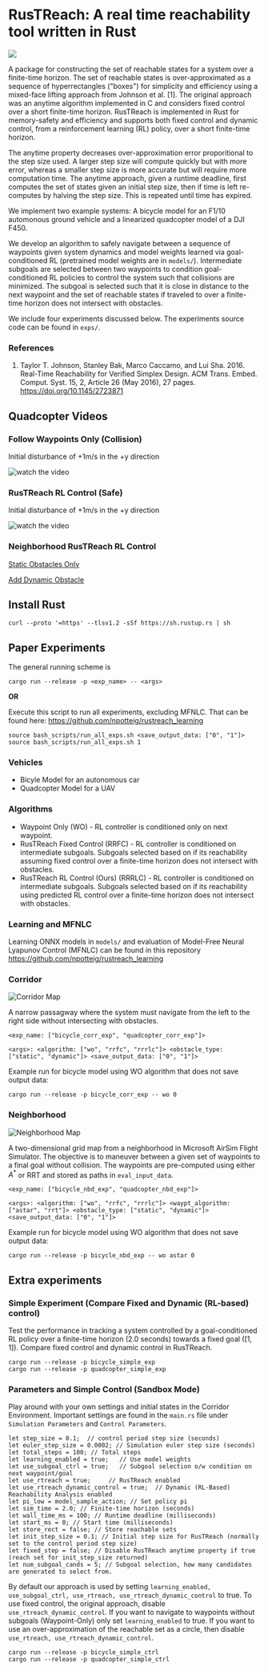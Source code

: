 # RusTReach: A real time reachability tool written in Rust

![](figs/paper/sg_select.jpg)

A package for constructing the set of reachable states for a system over a finite-time horizon. The set of reachable states is over-approximated as a sequence of hyperrectangles ("boxes") for simplicity and efficiency using a mixed-face lifting approach from Johnson et al. [1]. The original approach was an anytime algorithm implemented in C and considers fixed control over a short finite-time horizon. RusTReach is implemented in Rust for memory-safety and efficiency and supports both fixed control and dynamic control, from a reinforcement learning (RL) policy, over a short finite-time horizon. 

The anytime property decreases over-approximation error proporitional to the step size used. A larger step size will compute quickly but with more error, whereas a smaller step size is more accurate but will require more computation time. The anytime approach, given a runtime deadline, first computes the set of states given an initial step size, then if time is left re-computes by halving the step size. This is repeated until time has expired.

We implement two example systems: A bicycle model for an F1/10 automonous ground vehicle and a linearized quadcopter model of a DJI F450.

We develop an algorithm to safely navigate between a sequence of waypoints given system dynamics and model weights learned via goal-conditioned RL (pretrained model weights are in `models/`). Intermediate subgoals are selected between two waypoints to condition goal-conditioned RL policies to control the system such that collisions are minimized. The subgoal is selected such that it is close in distance to the next waypoint and the set of reachable states if traveled to over a finite-time horizon does not intersect with obstacles.

We include four experiments discussed below. The experiments source code can be found in `exps/`.

### References

1. Taylor T. Johnson, Stanley Bak, Marco Caccamo, and Lui Sha. 2016. Real-Time Reachability for Verified Simplex Design. ACM Trans. Embed. Comput. Syst. 15, 2, Article 26 (May 2016), 27 pages. https://doi.org/10.1145/2723871

## Quadcopter Videos

### Follow Waypoints Only (Collision)
Initial disturbance of +1m/s in the +y direction

![watch the video](videos/quad_wo.gif)

### RusTReach RL Control (Safe)
Initial disturbance of +1m/s in the +y direction

![watch the video](videos/quad_rustreach_rlc.gif)

### Neighborhood RusTReach RL Control

[Static Obstacles Only](https://github.com/npotteig/rustreach/blob/main/videos/nbd_rrrlc_astar_static.mp4)

[Add Dynamic Obstacle](https://github.com/npotteig/rustreach/blob/main/videos/nbd_rrrlc_astar_dynamic.mp4)

## Install Rust

```shell
curl --proto '=https' --tlsv1.2 -sSf https://sh.rustup.rs | sh
```

## Paper Experiments

The general running scheme is

```
cargo run --release -p <exp_name> -- <args>
```

**OR**

Execute this script to run all experiments, excluding MFNLC. That can be found here: https://github.com/npotteig/rustreach_learning

```
source bash_scripts/run_all_exps.sh <save_output_data: ["0", "1"]>
source bash_scripts/run_all_exps.sh 1
```

### Vehicles
* Bicyle Model for an autonomous car
* Quadcopter Model for a UAV

### Algorithms
* Waypoint Only (WO) - RL controller is conditioned only on next waypoint.
* RusTReach Fixed Control (RRFC) - RL controller is conditioned on intermediate subgoals. Subgoals selected based on if its reachability assuming fixed control over a finite-time horizon does not intersect with obstacles.
* RusTReach RL Control (Ours) (RRRLC) - RL controller is conditioned on intermediate subgoals. Subgoals selected based on if its reachability using predicted RL control over a finite-time horizon does not intersect with obstacles.

### Learning and MFNLC

Learning ONNX models in `models/` and evaluation of Model-Free Neural Lyapunov Control (MFNLC) can be found in this repository https://github.com/npotteig/rustreach_learning

### Corridor
![Corridor Map](figs/paper/corridor_map.jpg)

A narrow passagway where the system must navigate from the left to the right side without intersecting with obstacles.

```
<exp_name: ["bicycle_corr_exp", "quadcopter_corr_exp"]>
```

```
<args>: <algorithm: ["wo", "rrfc", "rrrlc"]> <obstacle_type: ["static", "dynamic"]> <save_output_data: ["0", "1"]>
```

Example run for bicycle model using WO algorithm that does not save output data:
```shell
cargo run --release -p bicycle_corr_exp -- wo 0
```

### Neighborhood

![Neighborhood Map](figs/paper/nbd_map.jpg)

A two-dimensional grid map from a neighborhood in Microsoft AirSim Flight Simulator. The objective is to maneuver between a given set of waypoints to a final goal without collision. The waypoints are pre-computed using either $A^*$ or RRT and stored as paths in `eval_input_data`.

```
<exp_name: ["bicycle_nbd_exp", "quadcopter_nbd_exp"]>
```

```
<args>: <algorithm: ["wo", "rrfc", "rrrlc"]> <waypt_algorithm: ["astar", "rrt"]> <obstacle_type: ["static", "dynamic"]> <save_output_data: ["0", "1"]>
```

Example run for bicycle model using WO algorithm that does not save output data:
```shell
cargo run --release -p bicycle_nbd_exp -- wo astar 0
```

## Extra experiments


### Simple Experiment (Compare Fixed and Dynamic (RL-based) control)

Test the performance in tracking a system controlled by a goal-conditioned RL policy over a finite-time horizon (2.0 seconds) towards a fixed goal ([1, 1]). Compare fixed control and dynamic control in RusTReach.

```
cargo run --release -p bicycle_simple_exp
cargo run --release -p quadcopter_simple_exp
```

### Parameters and Simple Control (Sandbox Mode)
Play around with your own settings and initial states in the Corridor Environment. Important settings are found in the `main.rs` file under `Simulation Parameters` and `Control Parameters`.

```
let step_size = 0.1;  // control period step size (seconds)
let euler_step_size = 0.0002; // Simulation euler step size (seconds)
let total_steps = 100; // Total steps
let learning_enabled = true;   // Use model weights
let use_subgoal_ctrl = true;   // Subgoal selection o/w condition on next waypoint/goal
let use_rtreach = true;     // RusTReach enabled
let use_rtreach_dynamic_control = true;  // Dynamic (RL-Based) Reachability Analysis enabled
let pi_low = model_sample_action; // Set policy pi
let sim_time = 2.0; // Finite-time horizon (seconds)
let wall_time_ms = 100; // Runtime deadline (milliseconds)
let start_ms = 0; // Start time (milliseconds)
let store_rect = false; // Store reachable sets
let init_step_size = 0.1; // Initial step size for RusTReach (normally set to the control period step size)
let fixed_step = false; // Disable RusTReach anytime property if true (reach set for init_step_size returned)
let num_subgoal_cands = 5; // Subgoal selection, how many candidates are generated to select from.
```

By default our approach is used by setting `learning_enabled, use_subgoal_ctrl, use_rtreach, use_rtreach_dynamic_control` to true. To use fixed control, the original approach, disable `use_rtreach_dynamic_control`. If you want to navigate to waypoints without subgoals (Waypoint-Only) only set `learning_enabled` to true. If you want to use an over-approximation of the reachable set as a circle, then disable `use_rtreach, use_rtreach_dynamic_control`.

```
cargo run --release -p bicycle_simple_ctrl
cargo run --release -p quadcopter_simple_ctrl
```
